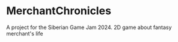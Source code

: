 # MerchantChronicles
A project for the Siberian Game Jam 2024. 2D game about fantasy merchant's life
